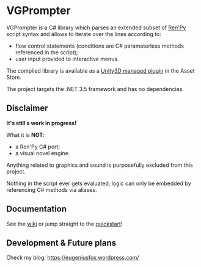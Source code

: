 # VGPrompter

VGPrompter is a C# library which parses an extended subset of [Ren'Py](https://www.renpy.org/) script syntax and allows to iterate over the lines according to:
- flow control statements (conditions are C# parameterless methods referenced in the script);
- user input provided to interactive menus.

The compiled library is available as a [Unity3D managed plugin](https://www.assetstore.unity3d.com/en/#!/content/69665) in the Asset Store.

The project targets the .NET 3.5 framework and has no dependencies.

## Disclaimer
**It's still a work in progress!**

What it is **NOT**:
- a Ren'Py C# port;
- a visual novel engine.

Anything related to graphics and sound is purposefully excluded from this project.

Nothing in the script ever gets evaluated; logic can only be embedded by referencing C# methods via aliases.

## Documentation
See the [wiki](https://github.com/eugeniusfox/vgprompter/wiki) or jump straight to the [quickstart](https://github.com/eugeniusfox/vgprompter/wiki/Quickstart)!

## Development & Future plans
Check my blog: https://eugeniusfox.wordpress.com/
